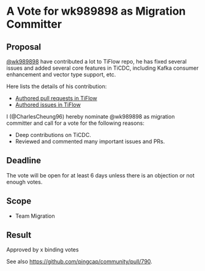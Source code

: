 # A Vote for wk989898 as Migration Committer

## Proposal

[@wk989898](https://github.com/wk989898)  have contributed a lot to TiFlow repo, he has fixed several issues and added several core features in TiCDC, including Kafka consumer enhancement and vector type support, etc.

Here lists the details of his contribution:

* [Authored pull requests in TiFlow](https://github.com/pingcap/tiflow/pulls?q=is%3Apr+sort%3Aupdated-desc+is%3Aclosed+author%3Awk989898)
* [Authored issues in TiFlow](https://github.com/pingcap/tiflow/issues?q=is%3Aissue+author%3Awk989898)

I (@CharlesCheung96) hereby nominate @wk989898 as migration committer and call for a vote for the following reasons:

* Deep contributions on TiCDC.
* Reviewed and commented many important issues and PRs.

## Deadline

The vote will be open for at least 6 days unless there is an objection or not enough votes.

## Scope

* Team Migration

## Result

Approved by x binding votes

See also https://github.com/pingcap/community/pull/790.
